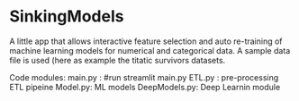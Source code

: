# SinkingModels
A little app that allows interactive feature selection and auto re-training of machine learning models for numerical and categorical data. A sample data file is used (here as example the titatic survivors datasets.

Code modules:
main.py : #run streamlit main.py
ETL.py : pre-processing ETL pipeine
Model.py: ML models
DeepModels.py: Deep Learnin module
